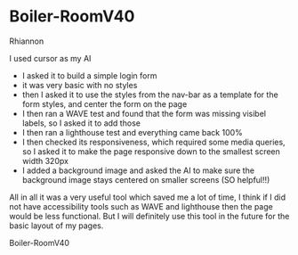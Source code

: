 # Boiler-RoomV40
Rhiannon 

I used cursor as my AI
- I asked it to build a simple login form
- it was very basic with no styles
- then I asked it to use the styles from the nav-bar as a template for the form styles, and center the form on the page
- I then ran a WAVE test and found that the form was missing visibel labels, so I asked it to add those
- I then ran a lighthouse test and everything came back 100%
- I then checked its responsiveness, which required some media queries, so I asked it to make the page responsive down to the smallest screen width 320px
- I added a background image and asked the AI to make sure the background image stays centered on smaller screens (SO helpful!!) 

All in all it was a very useful tool which saved me a lot of time, I think if I did not have accessibility tools such as WAVE and lighthouse then the page would be less functional. But I will definitely use this tool in the future for the basic layout of my pages.  

Boiler-RoomV40

